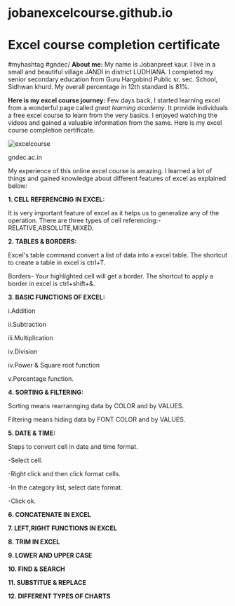 # jobanexcelcourse.github.io
# Excel course completion certificate
<span id="hashtag">#myhashtag</span>
#gndec/
**About me:**
My name is Jobanpreet kaur. I live in a small and beautiful village JANDI in district LUDHIANA. I completed my senior secondary education from Guru Hargobind Public sr. sec. School, Sidhwan khurd. My overall percentage in 12th standard is 81%.

**Here is my excel course journey:**
Few days back, I started learning excel from a wonderful page called _great learning academy_. It provide individuals a free excel course to learn from the very basics. I enjoyed watching the videos and gained a valuable information from the same. Here is my excel course completion certificate.

![excelcourse](https://github.com/user-attachments/assets/431f27db-81fc-4b44-aa88-b4370a5d2bec)

gndec.ac.in

My experience of this online excel course is amazing. I learned a lot of things and gained knowledge about different features of excel as explained below:

**1. CELL REFERENCING IN EXCEL:**

It is very important feature of excel as it helps us to generalize any of the operation. There are three types of cell referencing:- RELATIVE,ABSOLUTE,MIXED.

**2. TABLES & BORDERS:**

Excel's table command convert a list of data into a excel table. The shortcut to create a table in excel is ctrl+T.

Borders- Your highlighted cell will get a border. The shortcut to apply a border in excel is ctrl+shift+&.

**3. BASIC FUNCTIONS OF EXCEL:**

i.Addition

ii.Subtraction

iii.Multiplication

iv.Division

iv.Power & Square root function

v.Percentage function.

**4. SORTING & FILTERING:**

Sorting means rearrannging data by COLOR and by VALUES.

Filtering means hiding data by FONT COLOR and by VALUES.

**5. DATE & TIME:**

Steps to convert cell in date and time format.

-Select cell.

-Right click and then click format cells.

-In the category list, select date format.

-Click ok.

**6. CONCATENATE IN EXCEL**

**7. LEFT,RIGHT FUNCTIONS IN EXCEL**

**8. TRIM IN EXCEL**

**9. LOWER AND UPPER CASE**

**10. FIND & SEARCH**

**11. SUBSTITUE & REPLACE**

**12. DIFFERENT TYPES OF CHARTS** 
